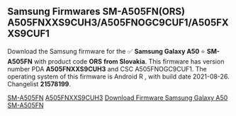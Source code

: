 <h2>Samsung Firmwares SM-A505FN(ORS) A505FNXXS9CUH3/A505FNOGC9CUF1/A505FXXS9CUF1</h2>
Download the Samsung firmware for the ✅ <strong>Samsung Galaxy A50 </strong> ⭐ <strong>SM-A505FN</strong> with product code <strong>ORS</strong> <strong> from Slovakia</strong>. This firmware has version number PDA <strong>A505FNXXS9CUH3</strong> and CSC A505FNOGC9CUF1. The operating system of this firmware is Android R , with build date 2021-08-26. Changelist <strong>21578199</strong>.


[SM-A505FN](https://samfirm.shop/samsung/model/SM-A505FN)
[A505FNXXS9CUH3](https://samfirm.shop/samsung/pda/A505FNXXS9CUH3)
[Download Firmware Samsung Galaxy A50 SM-A505FN](https://samfirm.shop/samsung/firmware/451329)
